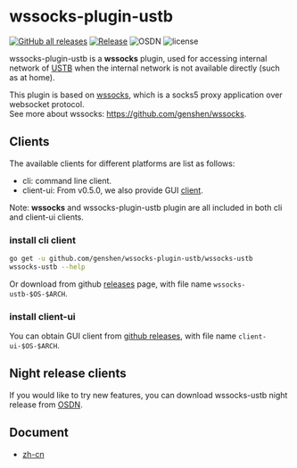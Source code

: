 # wssocks-plugin-ustb
[![GitHub all releases](https://img.shields.io/github/downloads/genshen/wssocks-plugin-ustb/total?color=brightgreen)](https://github.com/genshen/wssocks-plugin-ustb/releases)
[![Release](https://github.com/genshen/wssocks-plugin-ustb/actions/workflows/release.yml/badge.svg)](https://github.com/genshen/wssocks-plugin-ustb/actions/workflows/release.yml)
![OSDN](https://img.shields.io/badge/OSDN-night%20release-red?link=https://osdn.net/projects/wssocks-ustb/releases/)
![license](https://badgen.net/github/license/genshen/wssocks-plugin-ustb)

wssocks-plugin-ustb is a **wssocks** plugin, 
used for accessing internal network of [USTB](http://www.ustb.edu.cn) 
when the internal network is not available directly (such as at home).  

This plugin is based on [wssocks](https://github.com/genshen/wssocks), 
which is a socks5 proxy application over websocket protocol.  
See more about wssocks: https://github.com/genshen/wssocks.

## Clients
The available clients for different platforms are list as follows:
- cli: command line client.
- client-ui: From v0.5.0, we also provide GUI [client](client-ui).

Note: **wssocks** and wssocks-plugin-ustb plugin are all included in both cli and client-ui clients.

### install cli client
```bash
go get -u github.com/genshen/wssocks-plugin-ustb/wssocks-ustb
wssocks-ustb --help
```

Or download from github [releases](https://github.com/genshen/wssocks-plugin-ustb/releases) page,
with file name `wssocks-ustb-$OS-$ARCH`.

### install client-ui
You can obtain GUI client from [github releases](https://github.com/genshen/wssocks-plugin-ustb/releases), with file name `client-ui-$OS-$ARCH`.

## Night release clients
If you would like to try new features, you can download wssocks-ustb night release from
[OSDN](https://osdn.net/pkg/wssocks-ustb/wssocks-ustb).

## Document
- [zh-cn](https://genshen.github.io/wssocks-plugin-ustb)
